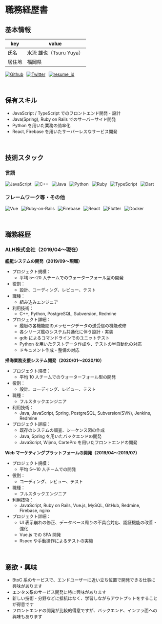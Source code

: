 # 職務経歴書

## 基本情報

| key    | value                   |
| ------ | ----------------------- |
| 氏名   | 水流 雄也（Tsuru Yuya） |
| 居住地 | 福岡県                  |

<p>
  <a href="https://github.com/Liyuu8" target="_blank"><img alt="Github" src="https://img.shields.io/badge/@Liyuu8-%2312100E.svg?&style=flat-square&logo=Github&logoColor=white" /></a>&ensp;
  <a href="https://twitter.com/liyuu8" target="_blank"><img alt="Twitter" src="https://img.shields.io/badge/@liyuu8-%231DA1F2.svg?&style=flat-square&logo=twitter&logoColor=white" /></a>&ensp;
  <a href="https://www.resume.id/liyuu" target="_blank"><img alt="resume_id" src="https://img.shields.io/badge/resume.id-@liyuu-5AB7F8?&style=flat-square" /></a>&ensp;
</p>

<br>

## 保有スキル

- JavaScript / TypeScript でのフロントエンド開発・設計
- Java(Spring), Ruby on Rails でのサーバーサイド開発
- Python を用いた業務の効率化
- React, Firebase を用いたサーバーレスなサービス開発

<br>

## 技術スタック

### 言語
<p>
  <img alt="JavaScript" src="https://img.shields.io/badge/-JavaScript-F7DF1E?style=flat-square&logo=JavaScript&logoColor=white" />&ensp;
  <img alt="C++" src="https://img.shields.io/badge/-C++-3776AB?style=flat-square&logo=C%2B%2B&logoColor=white" />&ensp;
  <img alt="Java" src="https://img.shields.io/badge/-Java-007396?style=flat-square&logo=Java&logoColor=white" />&ensp;
  <img alt="Python" src="https://img.shields.io/badge/-Python-3776AB?style=flat-square&logo=Python&logoColor=white" />&ensp;
  <img alt="Ruby" src="https://img.shields.io/badge/-Ruby-CC342D?style=flat-square&logo=Ruby&logoColor=white" />&ensp;
  <img alt="TypeScript" src="https://img.shields.io/badge/-TypeScript-007ACC?style=flat-square&logo=typescript&logoColor=white" />&ensp;
  <img alt="Dart" src="https://img.shields.io/badge/-Dart-007ACC?style=flat-square&logo=dart&logoColor=white" />&ensp;
</p>

### フレームワーク等・その他
<p>
  <img alt="Vue" src="https://img.shields.io/badge/-Vue.js-4FC08D?style=flat-square&logo=Vue.js&logoColor=white" />&ensp;
  <img alt="Ruby-on-Rails" src="https://img.shields.io/badge/-Rails-CC0000?style=flat-square&logo=Ruby-on-Rails&logoColor=white" />&ensp;
  <img alt="Firebase" src="https://img.shields.io/badge/-Firebase-FFCA28?style=flat-square&logo=Firebase&logoColor=white" />&ensp;
  <img alt="React" src="https://img.shields.io/badge/-React-45b8d8?style=flat-square&logo=react&logoColor=white" />&ensp;
  <img alt="Flutter" src="https://img.shields.io/badge/-Flutter-46a2f1?style=flat-square&logo=flutter&logoColor=white" />&ensp;
  <img alt="Docker" src="https://img.shields.io/badge/-Docker-46a2f1?style=flat-square&logo=docker&logoColor=white" />&ensp;
</p>

<br>

## 職務経歴

### ALH株式会社（2019/04〜現在）

**艦艇システムの開発（2019/09〜現職）**

- プロジェクト規模：
    - 平均 5〜20 人チームでのウォーターフォール型の開発
- 役割：
    - 設計、コーディング、レビュー、テスト
- 職種：
    - 組み込みエンジニア
- 利用技術：
    - C++, Python, PostgreSQL, Subversion, Redmine
- プロジェクト詳細：
    - 艦艇の各機能間のメッセージデータの送受信の機能改修
    - 各シリーズ艦のシステム共通化に伴う設計・実装
    - gdb によるコマンドラインでのユニットテスト
    - Python を用いたテストデータ作成や、テストの半自動化の対応
    - ドキュメント作成・整備の対応

**掃海業務支援システム開発（2020/01〜2020/10）**

- プロジェクト規模：
    - 平均 10 人チームでのウォーターフォール型の開発
- 役割：
    - 設計、コーディング、レビュー、テスト
- 職種：
    - フルスタックエンジニア
- 利用技術：
    - Java, JavaScript, Spring, PostgreSQL, Subversion(SVN), Jenkins, Redmine
- プロジェクト詳細：
    - 既存のシステムの調査、シーケンス図の作成
    - Java, Spring を用いたバックエンドの開発
    - JavaScript, Wijmo, CartePro を用いたフロントエンドの開発 

**Web マーケティングプラットフォームの開発（2019/04〜2019/07）**

- プロジェクト規模：
    - 平均 5〜10 人チームでの開発
- 役割：
    - コーディング、レビュー、テスト
- 職種：
    - フルスタックエンジニア
- 利用技術：
    - JavaScript, Ruby on Rails, Vue.js, MySQL, GitHub, Redmine, Firebase, nginx
- プロジェクト詳細：
    - UI 表示崩れの修正、データベース周りの不具合対応、認証機能の改善・強化
    - Vue.js での SPA 開発
    - Rspec や手動操作によるテストの実施

<br>

## 意欲・興味
- BtoC 系のサービスで、エンドユーザーに近い立ち位置で開発できる仕事に興味があります
- エンタメ系のサービス開発に特に興味があります
- 新しい技術・分野などに抵抗はなく、学習しながらアウトプットをすることが得意です
- フロントエンドの開発が比較的得意ですが、バックエンド、インフラ面への興味もあります
